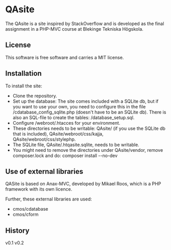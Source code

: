 QAsite
=========
The QAsite is a site inspired by StackOverflow and is developed as the final assignment in a PHP-MVC course at Blekinge Tekniska Högskola.

License 
------------------

This software is free software and carries a MIT license.


Installation
--------------

To install the site:
* Clone the repository.
* Set up the database: The site comes included with a SQLite db, but if you want to use your own, you need to configure this in the file /cdatabase_config_sqlite.php (doesn't have to be an SQLite db). There is also an SQL-file to create the tables: /database_setup.sql.
* Configure /webroot/.htacces for your environment.
* These directories needs to be writable: QAsite/ (if you use the SQLite db that is included), QAsite/webroot/css/kajja, QAsite/webroot/css/stylephp.
* The SQLite file, QAsite/.htqasite.sqlite, needs to be writable.
* You might need to remove the directories under QAsite/vendor, remove composer.lock and do: composer install --no-dev


Use of external libraries
-----------------------------------

QASite is based on Anax-MVC, developed by Mikael Roos, which is a PHP framework with its own licence.

Further, these external libraries are used:
- cmos/cdatabase
- cmos/cform


History
-----------------------------------
v0.1
v0.2

